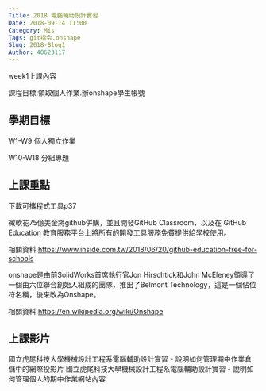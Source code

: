 ```yaml
---
Title: 2018 電腦輔助設計實習
Date: 2018-09-14 11:00
Category: Mis
Tags: git指令.onshape
Slug: 2018-Blog1
Author: 40623117
---
```


week1上課內容

課程目標:領取個人作業.辦onshape學生帳號

<!-- PELICAN_END_SUMMARY -->

學期目標
----

W1-W9 個人獨立作業

W10-W18 分組專題

上課重點
----

下載可攜程式工具p37

微軟花75億美金將github併購，並且開發GitHub Classroom，以及在 GitHub Education 教育服務平台上將所有的開發工具服務免費提供給學校使用。

相關資料:https://www.inside.com.tw/2018/06/20/github-education-free-for-schools

onshape是由前SolidWorks首席執行官Jon Hirschtick和John McEleney領導了一個由六位聯合創始人組成的團隊，推出了Belmont Technology，這是一個佔位符名稱，後來改為Onshape。

相關資料:https://en.wikipedia.org/wiki/Onshape

[p37]:(http://mde.tw/cadp2018/content/index.html)
[GitHub Classroom]:(https://classroom.github.com/)
[GitHub Education]:(https://education.github.com/)
上課影片
----

國立虎尾科技大學機械設計工程系電腦輔助設計實習 - 說明如何管理期中作業倉儲中的網際投影片 
國立虎尾科技大學機械設計工程系電腦輔助設計實習 - 說明如何管理個人的期中作業網站內容 

[國立虎尾科技大學機械設計工程系電腦輔助設計實習 - 說明如何管理期中作業倉儲中的網際投影片]:(https://youtu.be/3SR7vom0YA8) 
[國立虎尾科技大學機械設計工程系電腦輔助設計實習 - 說明如何管理個人的期中作業網站內容]:(https://youtu.be/sD9slKyFNao)